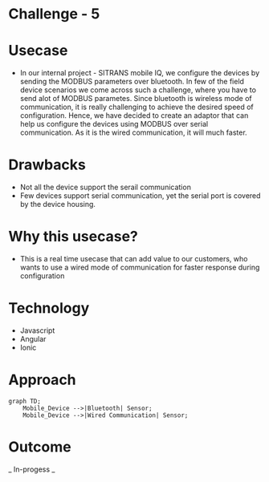 # Challenge - 5

# Usecase

- In our internal project - SITRANS mobile IQ, we configure the devices by sending the MODBUS parameters over bluetooth. In few of the field device scenarios we come across such a challenge, where you have to send alot of MODBUS parametes. Since bluetooth is wireless mode of communication, it is really challenging to achieve the desired speed of configuration. Hence, we have decided to create an adaptor that can help us configure the devices using MODBUS over serial communication. As it is the wired communication, it will much faster.

# Drawbacks

- Not all the device support the serail communication
- Few devices support serial communication, yet the serial port is covered by the device housing.

# Why this usecase?

- This is a real time usecase that can add value to our customers, who wants to use a wired mode of communication for faster response during configuration

# Technology

- Javascript
- Angular
- Ionic

# Approach

```mermaid
graph TD;
    Mobile_Device -->|Bluetooth| Sensor;
    Mobile_Device -->|Wired Communication| Sensor;
```

# Outcome

_ In-progess _
